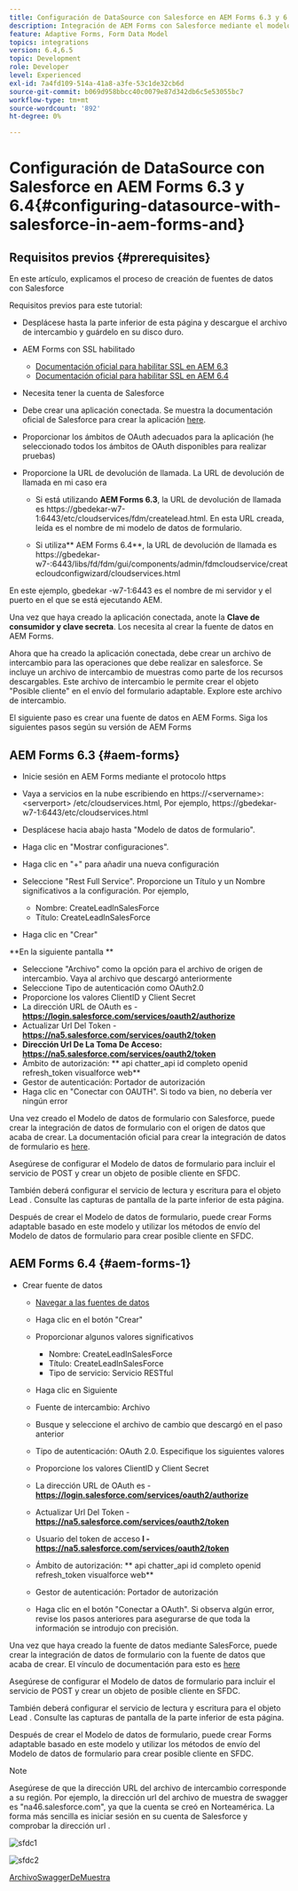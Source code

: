```yaml
---
title: Configuración de DataSource con Salesforce en AEM Forms 6.3 y 6.4
description: Integración de AEM Forms con Salesforce mediante el modelo de datos de formulario
feature: Adaptive Forms, Form Data Model
topics: integrations
version: 6.4,6.5
topic: Development
role: Developer
level: Experienced
exl-id: 7a4fd109-514a-41a8-a3fe-53c1de32cb6d
source-git-commit: b069d958bbcc40c0079e87d342db6c5e53055bc7
workflow-type: tm+mt
source-wordcount: '892'
ht-degree: 0%

---
```


# Configuración de DataSource con Salesforce en AEM Forms 6.3 y 6.4{#configuring-datasource-with-salesforce-in-aem-forms-and}

## Requisitos previos {#prerequisites}

En este artículo, explicamos el proceso de creación de fuentes de datos con Salesforce

Requisitos previos para este tutorial:

* Desplácese hasta la parte inferior de esta página y descargue el archivo de intercambio y guárdelo en su disco duro.
* AEM Forms con SSL habilitado

   * [Documentación oficial para habilitar SSL en AEM 6.3](https://helpx.adobe.com/experience-manager/6-3/sites/administering/using/ssl-by-default.html)
   * [Documentación oficial para habilitar SSL en AEM 6.4](https://helpx.adobe.com/experience-manager/6-4/sites/administering/using/ssl-by-default.html)

* Necesita tener la cuenta de Salesforce
* Debe crear una aplicación conectada. Se muestra la documentación oficial de Salesforce para crear la aplicación [here](https://help.salesforce.com/articleView?id=connected_app_create.htm&amp;type=0).
* Proporcionar los ámbitos de OAuth adecuados para la aplicación (he seleccionado todos los ámbitos de OAuth disponibles para realizar pruebas)
* Proporcione la URL de devolución de llamada. La URL de devolución de llamada en mi caso era

   * Si está utilizando **AEM Forms 6.3**, la URL de devolución de llamada es https://gbedekar-w7-1:6443/etc/cloudservices/fdm/createlead.html. En esta URL creada, leída es el nombre de mi modelo de datos de formulario.

   * Si utiliza** AEM Forms 6.4**, la URL de devolución de llamada es https://gbedekar-w7-:6443/libs/fd/fdm/gui/components/admin/fdmcloudservice/createcloudconfigwizard/cloudservices.html

En este ejemplo, gbedekar -w7-1:6443 es el nombre de mi servidor y el puerto en el que se está ejecutando AEM.

Una vez que haya creado la aplicación conectada, anote la **Clave de consumidor y clave secreta**. Los necesita al crear la fuente de datos en AEM Forms.

Ahora que ha creado la aplicación conectada, debe crear un archivo de intercambio para las operaciones que debe realizar en salesforce. Se incluye un archivo de intercambio de muestras como parte de los recursos descargables. Este archivo de intercambio le permite crear el objeto &quot;Posible cliente&quot; en el envío del formulario adaptable. Explore este archivo de intercambio.

El siguiente paso es crear una fuente de datos en AEM Forms. Siga los siguientes pasos según su versión de AEM Forms

## AEM Forms 6.3 {#aem-forms}

* Inicie sesión en AEM Forms mediante el protocolo https
* Vaya a servicios en la nube escribiendo en https://&lt;servername>:&lt;serverport> /etc/cloudservices.html, Por ejemplo, https://gbedekar-w7-1:6443/etc/cloudservices.html
* Desplácese hacia abajo hasta &quot;Modelo de datos de formulario&quot;.
* Haga clic en &quot;Mostrar configuraciones&quot;.
* Haga clic en &quot;+&quot; para añadir una nueva configuración
* Seleccione &quot;Rest Full Service&quot;. Proporcione un Título y un Nombre significativos a la configuración. Por ejemplo,

   * Nombre: CreateLeadInSalesForce
   * Título: CreateLeadInSalesForce

* Haga clic en &quot;Crear&quot;

**En la siguiente pantalla **

* Seleccione &quot;Archivo&quot; como la opción para el archivo de origen de intercambio. Vaya al archivo que descargó anteriormente
* Seleccione Tipo de autenticación como OAuth2.0
* Proporcione los valores ClientID y Client Secret
* La dirección URL de OAuth es - **https://login.salesforce.com/services/oauth2/authorize**
* Actualizar Url Del Token - **https://na5.salesforce.com/services/oauth2/token**
* **Dirección Url De La Toma De Acceso: https://na5.salesforce.com/services/oauth2/token**
* Ámbito de autorización: ** api chatter_api id completo openid refresh_token visualforce web**
* Gestor de autenticación: Portador de autorización
* Haga clic en &quot;Conectar con OAUTH&quot;. Si todo va bien, no debería ver ningún error

Una vez creado el Modelo de datos de formulario con Salesforce, puede crear la integración de datos de formulario con el origen de datos que acaba de crear. La documentación oficial para crear la integración de datos de formulario es [here](https://helpx.adobe.com/aem-forms/6-3/data-integration.html).

Asegúrese de configurar el Modelo de datos de formulario para incluir el servicio de POST y crear un objeto de posible cliente en SFDC.

También deberá configurar el servicio de lectura y escritura para el objeto Lead . Consulte las capturas de pantalla de la parte inferior de esta página.

Después de crear el Modelo de datos de formulario, puede crear Forms adaptable basado en este modelo y utilizar los métodos de envío del Modelo de datos de formulario para crear posible cliente en SFDC.

## AEM Forms 6.4 {#aem-forms-1}

* Crear fuente de datos

   * [Navegar a las fuentes de datos](http://localhost:4502/libs/fd/fdm/gui/components/admin/fdmcloudservice/fdm.html/conf/global)

   * Haga clic en el botón &quot;Crear&quot;
   * Proporcionar algunos valores significativos

      * Nombre: CreateLeadInSalesForce
      * Título: CreateLeadInSalesForce
      * Tipo de servicio: Servicio RESTful
   * Haga clic en Siguiente
   * Fuente de intercambio: Archivo
   * Busque y seleccione el archivo de cambio que descargó en el paso anterior
   * Tipo de autenticación: OAuth 2.0. Especifique los siguientes valores
   * Proporcione los valores ClientID y Client Secret
   * La dirección URL de OAuth es - **https://login.salesforce.com/services/oauth2/authorize**
   * Actualizar Url Del Token - **https://na5.salesforce.com/services/oauth2/token**
   * Usuario del token de acceso **l - https://na5.salesforce.com/services/oauth2/token**
   * Ámbito de autorización: ** api chatter_api id completo openid refresh_token visualforce web**
   * Gestor de autenticación: Portador de autorización
   * Haga clic en el botón &quot;Conectar a OAuth&quot;. Si observa algún error, revise los pasos anteriores para asegurarse de que toda la información se introdujo con precisión.


Una vez que haya creado la fuente de datos mediante SalesForce, puede crear la integración de datos de formulario con la fuente de datos que acaba de crear. El vínculo de documentación para esto es [here](https://helpx.adobe.com/experience-manager/6-4/forms/using/create-form-data-models.html)

Asegúrese de configurar el Modelo de datos de formulario para incluir el servicio de POST y crear un objeto de posible cliente en SFDC.

También deberá configurar el servicio de lectura y escritura para el objeto Lead . Consulte las capturas de pantalla de la parte inferior de esta página.

Después de crear el Modelo de datos de formulario, puede crear Forms adaptable basado en este modelo y utilizar los métodos de envío del Modelo de datos de formulario para crear posible cliente en SFDC.

>[!NOTE]
>
>Asegúrese de que la dirección URL del archivo de intercambio corresponde a su región. Por ejemplo, la dirección url del archivo de muestra de swagger es &quot;na46.salesforce.com&quot;, ya que la cuenta se creó en Norteamérica. La forma más sencilla es iniciar sesión en su cuenta de Salesforce y comprobar la dirección url .

![sfdc1](assets/sfdc1.gif)

![sfdc2](assets/sfdc2.png)

[ArchivoSwaggerDeMuestra](assets/swagger-sales-force-lead.json)
